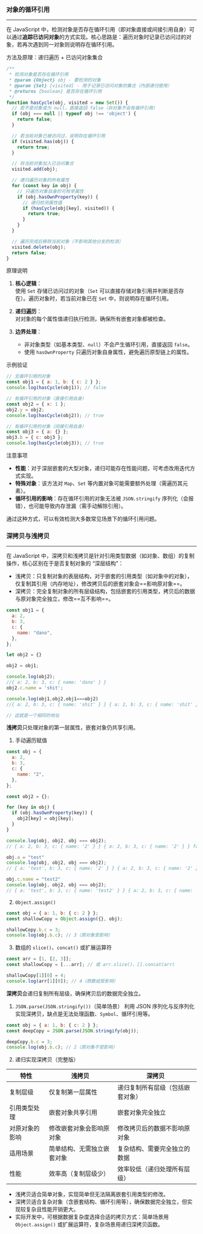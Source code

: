 ### 对象的循环引用
---
在 JavaScript 中，检测对象是否存在循环引用（即对象直接或间接引用自身）可以通过**追踪已访问对象**的方式实现。核心思路是：遍历对象时记录已访问过的对象，若再次遇到同一对象则说明存在循环引用。

方法及原理：递归遍历 + 已访问对象集合
```javascript
/**
 * 检测对象是否存在循环引用
 * @param {Object} obj - 要检测的对象
 * @param {Set} [visited] - 用于记录已访问对象的集合（内部递归使用）
 * @returns {boolean} 是否存在循环引用
 */
function hasCycle(obj, visited = new Set()) {
  // 若不是对象或为 null，直接返回 false（非对象不会有循环引用）
  if (obj === null || typeof obj !== 'object') {
    return false;
  }

  // 若当前对象已被访问过，说明存在循环引用
  if (visited.has(obj)) {
    return true;
  }

  // 将当前对象加入已访问集合
  visited.add(obj);

  // 递归遍历对象的所有属性
  for (const key in obj) {
    // 只遍历对象自身的可枚举属性
    if (obj.hasOwnProperty(key)) {
      // 递归检测属性值
      if (hasCycle(obj[key], visited)) {
        return true;
      }
    }
  }

  // 遍历完成后移除当前对象（不影响其他分支的检测）
  visited.delete(obj);
  return false;
}
```

 原理说明
1. **核心逻辑**：  
   使用 `Set` 存储已访问过的对象（`Set` 可以直接存储对象引用并判断是否存在）。遍历对象时，若当前对象已在 `Set` 中，则说明存在循环引用。

2. **递归遍历**：  
   对对象的每个属性值递归执行检测，确保所有嵌套对象都被检查。

3. **边界处理**：  
   - 非对象类型（如基本类型、`null`）不会产生循环引用，直接返回 `false`。  
   - 使用 `hasOwnProperty` 只遍历对象自身属性，避免遍历原型链上的属性。  

 示例验证
```javascript
// 无循环引用的对象
const obj1 = { a: 1, b: { c: 2 } };
console.log(hasCycle(obj1)); // false

// 有循环引用的对象（直接引用自身）
const obj2 = { x: 1 };
obj2.y = obj2;
console.log(hasCycle(obj2)); // true

// 有循环引用的对象（间接引用自身）
const obj3 = { a: {} };
obj3.b = { c: obj3 };
console.log(hasCycle(obj3)); // true
```

 注意事项
- **性能**：对于深层嵌套的大型对象，递归可能存在性能问题，可考虑改用迭代方式实现。  
- **特殊对象**：该方法对 `Map`、`Set` 等内置对象可能需要额外处理（需遍历其元素）。  
- **循环引用的影响**：存在循环引用的对象无法被 `JSON.stringify` 序列化（会报错），也可能导致内存泄漏（需手动解除引用）。

通过这种方式，可以有效检测大多数常见场景下的循环引用问题。
### 深拷贝与浅拷贝
---
在 JavaScript 中，深拷贝和浅拷贝是针对引用类型数据（如对象、数组）的复制操作，核心区别在于是否复制对象的 “深层结构”：
- 浅拷贝：只复制对象的表层结构，对于嵌套的引用类型（如对象中的对象），仅复制其引用（内存地址），修改拷贝后的嵌套对象会==影响原对象==。
- 深拷贝：完全复制对象的所有层级结构，包括嵌套的引用类型，拷贝后的数据与原对象完全独立，修改==互不影响==。

```javascript
const obj1 = {
  a: 2,
  b: 3,
  c: {
    name: "dano",
  },
};

let obj2 = {}

obj2 = obj1;

console.log(obj2);
//{ a: 2, b: 3, c: { name: 'dano' } }
obj2.c.name = 'shit';

console.log(obj1,obj2,obj1===obj2)
//{ a: 2, b: 3, c: { name: 'shit' } } { a: 2, b: 3, c: { name: 'shit' } } true

// 这就是一个相同的地址
```

**浅拷贝**只处理对象的第一层属性，嵌套对象仍共享引用。
1. 手动遍历赋值
```javascript
const obj = {
  a: 2,
  b: 3,
  c: {
    name: "2",
  },
};

const obj2 = {};

for (key in obj) {
  if (obj.hasOwnProperty(key)) {
    obj2[key] = obj[key];
  }
}

console.log(obj, obj2, obj === obj2);
// { a: 2, b: 3, c: { name: '2' } } { a: 2, b: 3, c: { name: '2' } } false

obj.a = "test"
console.log(obj, obj2, obj === obj2);
// { a: 'test', b: 3, c: { name: '2' } } { a: 2, b: 3, c: { name: '2' } } false

obj.c.name = "test2"
console.log(obj, obj2, obj === obj2);
// { a: 'test', b: 3, c: { name: 'test2' } } { a: 2, b: 3, c: { name: 'test2' } } false
```

 2. `Object.assign()`
```javascript
const obj = { a: 1, b: { c: 2 } };
const shallowCopy = Object.assign({}, obj);

shallowCopy.b.c = 3;
console.log(obj.b.c); // 3（原对象受影响）
```

3. 数组的 `slice()`、`concat()` 或扩展运算符
```javascript
const arr = [1, [2, 3]];
const shallowCopy = [...arr]; // 或 arr.slice()、[].concat(arr)

shallowCopy[1][0] = 4;
console.log(arr[1][0]); // 4（原数组受影响）
```


**深拷贝**会递归复制所有层级，确保拷贝后的数据完全独立。

1. `JSON.parse(JSON.stringify())`（简单场景）
利用 JSON 序列化与反序列化实现深拷贝，缺点是无法处理函数、`Symbol`、循环引用等。
```javascript
const obj = { a: 1, b: { c: 2 } };
const deepCopy = JSON.parse(JSON.stringify(obj));

deepCopy.b.c = 3;
console.log(obj.b.c); // 2（原对象不受影响）
```

2. 递归实现深拷贝（完整版）


| 特性               | 浅拷贝                          | 深拷贝                          |
|--------------------|---------------------------------|---------------------------------|
| 复制层级           | 仅复制第一层属性                | 递归复制所有层级（包括嵌套对象）|
| 引用类型处理       | 嵌套对象共享引用                | 嵌套对象完全独立                |
| 对原对象的影响     | 修改嵌套对象会影响原对象        | 修改拷贝后的数据不影响原对象    |
| 适用场景           | 简单结构、无需独立嵌套对象      | 复杂结构、需要完全独立的数据    |
| 性能               | 效率高（复制层级少）            | 效率较低（递归处理所有层级）    |

- 浅拷贝适合简单对象，实现简单但无法隔离嵌套引用类型的修改。
- 深拷贝适合复杂对象（含嵌套结构、循环引用等），确保数据完全独立，但实现较复杂且性能开销更大。
- 实际开发中，可根据数据复杂度选择合适的拷贝方式：简单场景用 `Object.assign()` 或扩展运算符，复杂场景用递归深拷贝函数。